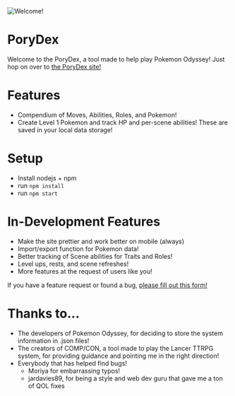 <img src="https://raw.githubusercontent.com/Arcranmon/porydex/master/src/assets/pokemon/474.png" title="Welcome!" alt="Welcome!">

# PoryDex

Welcome to the PoryDex, a tool made to help play Pokemon Odyssey! Just hop on over to <a href="https://porydex.app">the PoryDex site!</a>

# Features

- Compendium of Moves, Abilities, Roles, and Pokemon!
- Create Level 1 Pokemon and track HP and per-scene abilities! These are saved in your local data storage!

# Setup

- Install nodejs + npm
- run `npm install`
- run `npm start`

# In-Development Features

- Make the site prettier and work better on mobile (always)
- Import/export function for Pokemon data!
- Better tracking of Scene abilities for Traits and Roles!
- Level ups, rests, and scene refreshes!
- More features at the request of users like you!

If you have a feature request or found a bug, <a href="https://docs.google.com/forms/d/e/1FAIpQLSdCjN1-cftS0RHxnauCORvX6CzK1n5ICugoB0x9V8ldWMntOw/viewform?usp=sf_link">please fill out this form!</a>

# Thanks to...

- The developers of Pokemon Odyssey, for deciding to store the system information in .json files!
- The creators of COMP/CON, a tool made to play the Lancer TTRPG system, for providing guidance and pointing me in the right direction!
- Everybody that has helped find bugs!
  - Moriya for embarrassing typos!
  - jardavies89, for being a style and web dev guru that gave me a ton of QOL fixes
